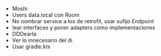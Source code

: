 - Moshi
- Users data.local con Room
- No nombrar service a los de retrofit, usar sufijo Endpoint
- Iear interfaces y poner adapters como implementaciones
- DDDearla
- Ver lo innecesario del di
- Usar gradle.kts